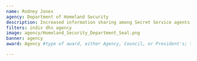 ```yaml
---
name: Rodney Jones
agency: Department of Homeland Security
description: Increased information sharing among Secret Service agents in the field with the development of an interactive tool that provides real-time location of personnel and team assets. Mr. Jones' work has improved the protective operations of the U.S. Secret Service, resulting in greater mission readiness and enhanced inter-agency capability and partnership.
filters: indiv dhs agency
image: agency/Homeland_Security_Department_Seal.png
banner: agency
award: Agency #type of award, either Agency, Council, or President's; this is case sensitive so make sure to match the options listed exactly. This section generates the format of the card

---
```

